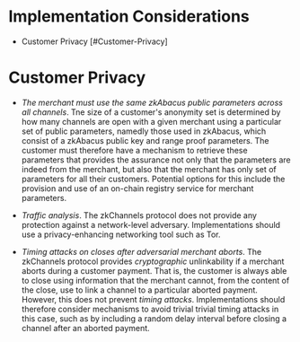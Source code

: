 # Implementation Considerations
* Customer Privacy [#Customer-Privacy]

# Customer Privacy
- _The merchant must use the same zkAbacus public parameters across all channels_. Tne size of a customer's anonymity set is determined by how many channels are open with a given merchant using a particular set of public parameters, namedly those used in zkAbacus, which consist of a zkAbacus public key and range proof parameters. The customer must therefore have a mechanism to retrieve these parameters that provides the assurance not only that the parameters are indeed from the merchant, but also that the merchant has only set of parameters for all their customers. Potential options for this include the provision and use of an on-chain registry service for merchant parameters.

- _Traffic analysis_. The zkChannels protocol does not provide any protection against a network-level adversary. Implementations should use a privacy-enhancing networking tool such as Tor.

- _Timing attacks on closes after adversarial merchant aborts_. The zkChannels protocol provides _cryptographic_ unlinkability if a merchant aborts during a customer payment. That is, the customer is always able to close using information that the merchant cannot, from the content of the close, use to link a channel to a particular aborted payment. However, this does not prevent _timing attacks_. Implementations should therefore consider mechanisms to avoid trivial trivial timing attacks in this case, such as by including a random delay interval before closing a channel after an aborted payment.